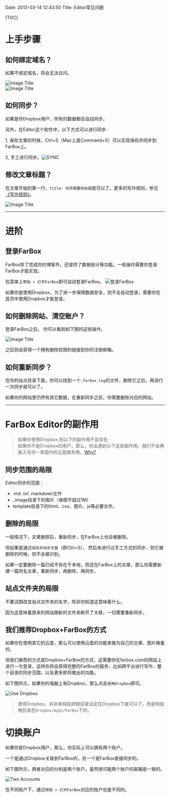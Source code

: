Date: 2013-03-14 12:43:50 
Title: Editor常见问题 


[TOC]  

# 上手步骤  

## 如何绑定域名？  

如果不绑定域名，将会无法访问。

![Image Title](/_image/2013-03-15/bind1.png)  
![Image Title](/_image/2013-03-15/bind2.png)  
  

## 如何同步？
如果是你Dropbox用户，所有的数据都会自动同步。  

另外，在Editor这个软件中，以下方式可以进行同步:  

1, 保存文章的时候，Ctrl+S（Mac上是Command+S）可以实现保存并同步到FarBox上。

2, 手工进行同步。![SYNC](/_image/2013-03-15/sync.png)

## 修改文章标题？  
在文章开始的第一行，`title: 你所需要的标题`就可以了。更多的写作规则，参见[《写作规则》](/#写作规则)。  

![Image Title](/_image/2013-03-15/meta.png)  


- - - -   

# 进阶  

## 登录FarBox  
FarBox除了完成你的博客外，还提供了数据统计等功能。一些操作需要你登录FarBox才能实现。  

在菜单上`帮助 > 打开FarBox`即可自动登录FarBox。
![登录FarBox](/_image/2013-03-15/login.png)  

如果你是使用Dropbox，为了进一步保障数据安全，则不会自动登录，需要你在首页中使用Dropbox才能登录。

## 如何删除网站、清空账户？  

登录FarBox之后， 你可以看到如下图的这些操作。  

![Image Title](/_image/2013-03-15/clear.png)  

之后则会获得一个拥有删除权限的链接到你的注册邮箱。


## 如何重新同步？  

在你的站点目录下面，你可以找到一个`.farbox.log`的文件，删除它之后，再进行一次同步就可以了。  

如果你的网站里仍然有其它数据，在重新同步之前，你需要删除对应的网站。  


- - - -


# FarBox Editor的副作用  
> 如果你使用Dropbox,则以下的副作用不会存在  
> 如果你不是Dropbox的用户，那么，你会遇到以下这些副作用。我们不会再接入任何一家国内的云盘服务商。[Why?](#)  

## 同步范围的局限  

Editor同步的范围：   

- .md .txt .markdown文件
- _image目录下的图片（单图不超过1M）
- template目录下的html、css、图片、js等必要文件。

## 删除的局限  

一般情况下，文章删除后，重新同步，在FarBox上也会被删除。  

但如果是通过`保存并同步文章`（即Ctrl+S）， 然后未进行过手工方式的同步，则它被删除的时候，则不会被识别。  

如果一定要删除一篇已经不存在于本地，而还在FarBox上的文章，那么你需要新建一篇同名文章，重新同步，再删除，再同步。

## 站点文件夹的局限  

不要试图改变站点文件夹的名字，除非你知道这意味着什么。  

因为这意味着原来的网站跟新的文件夹断开了关联，一切需要重新同步。


## 我们推荐Dropbox+FarBox的方式  

如果你在使用其它的云盘，那么可以使用云盘的功能来做为自己的文章、图片做备份。 

但我们推荐的方式是Dropbox+FarBox的方式，这需要你在farbox.com的网站上进行一次登录，这样你将会获得完整的FarBox的服务，比如跨平台进行写作、整个目录的同步范围，以及更多即将推出的功能。  

如下图所示，如果你的电脑上有Dropbox，那么点击`使用Dropbox`即可。  

![Use Dropbox](/_image/2013-03-15/dropbox.png)  

> 使用Dropbox，并非单纯指把根目录设定在Dropbox下就可以了。而是特指根目录在`Dropbox/Apps/FarBox`下的。


# 切换账户  

如果你是Dropbox用户，那么，你实际上可以拥有两个账户。  

一个是通过Dropbox关联到FarBox的，另一个是FarBox直接同步的。  

如下图所示，两者对应的分别是两个账户。虽然很可能两个账户的邮箱是一致的。

![Two Accounts](/_image/2013-03-15/accounts.png)  

在不同账户下，通过`帮助 > 打开FarBox`对应的账户也是不同的。  








